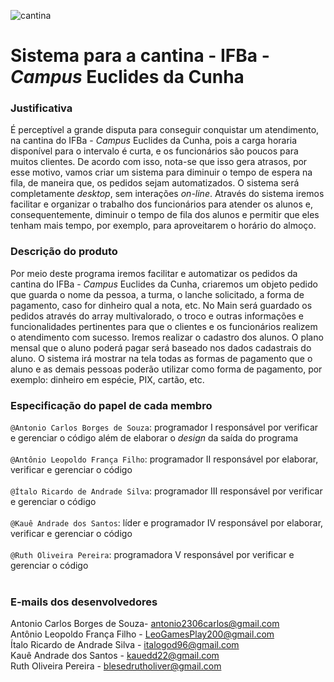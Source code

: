 ![cantina](https://i.imgur.com/41R8Bs7.png)

# Sistema para a cantina - IFBa - _Campus_ Euclides da Cunha

### Justificativa</br>
É perceptível a grande disputa para conseguir conquistar um atendimento, na cantina do IFBa - _Campus_ Euclides da Cunha, pois a carga horaria disponível para o intervalo é curta, e os funcionários são poucos para muitos clientes. De acordo com isso, nota-se que isso gera atrasos, por esse motivo, vamos criar um sistema para diminuir o tempo de espera na fila, de maneira que, os pedidos sejam automatizados. O sistema será completamente _desktop_, sem interações _on-line_. Através do sistema iremos facilitar e organizar o trabalho dos funcionários para atender os alunos e, consequentemente, diminuir o tempo de fila dos alunos e permitir que eles tenham mais tempo, por exemplo, para aproveitarem o horário do almoço. 

### Descrição do produto</br>
Por meio deste programa iremos facilitar e automatizar os pedidos da cantina do IFBa - _Campus_ Euclides da Cunha, criaremos um objeto pedido que guarda o nome da pessoa, a turma, o lanche solicitado, a forma de pagamento, caso for dinheiro qual a nota, etc.
No Main será guardado os pedidos através do array multivalorado, o troco e outras informações e funcionalidades pertinentes para que o clientes e os funcionários realizem o atendimento com sucesso. Iremos realizar o cadastro dos alunos. O plano mensal que o aluno poderá pagar será baseado nos dados cadastrais do aluno. O sistema irá mostrar na tela todas as formas de pagamento que o aluno e as demais pessoas poderão utilizar como forma de pagamento, por exemplo: dinheiro em espécie, PIX, cartão, etc.

### Especificação do papel de cada membro</br>

`@Antonio Carlos Borges de Souza`: programador I responsável por verificar e gerenciar o código além de elaborar o _design_ da saída do programa</br></br>
`@Antônio Leopoldo França Filho`: programador II responsável por elaborar, verificar e gerenciar o código</br></br>
`@Ítalo Ricardo de Andrade Silva`: programador III responsável por verificar e gerenciar o código</br></br>
`@Kauê Andrade dos Santos`: líder e programador IV responsável por elaborar, verificar e gerenciar o código</br></br>
`@Ruth Oliveira Pereira`: programadora V responsável por verificar e gerenciar o código</br></br>

### E-mails dos desenvolvedores</br>

Antonio Carlos Borges de Souza- antonio2306carlos@gmail.com</br>
Antônio Leopoldo França Filho - LeoGamesPlay200@gmail.com</br>
Ítalo Ricardo de Andrade Silva - italogod96@gmail.com</br>
Kauê Andrade dos Santos - kauedd22@gmail.com</br>
Ruth Oliveira Pereira - blesedrutholiver@gmail.com</br>
